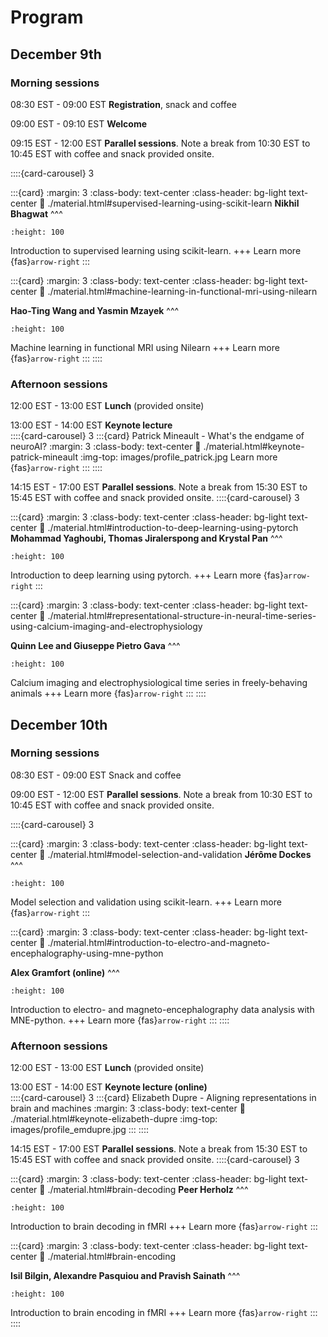 # Program

## December 9th

### Morning sessions
08:30 EST - 09:00 EST **Registration**, snack and coffee

09:00 EST - 09:10 EST **Welcome**

09:15 EST - 12:00 EST **Parallel sessions**. Note a break from 10:30 EST to 10:45 EST with coffee and snack provided onsite.

::::{card-carousel} 3

:::{card}
:margin: 3
:class-body: text-center
:class-header: bg-light text-center
:link: ./material.html#supervised-learning-using-scikit-learn
**Nikhil Bhagwat**
^^^
```{image} images/logo_scikit-learn.png
:height: 100
```
Introduction to supervised learning using scikit-learn.
+++
Learn more {fas}`arrow-right`
:::

:::{card}
:margin: 3
:class-body: text-center
:class-header: bg-light text-center
:link: ./material.html#machine-learning-in-functional-mri-using-nilearn

**Hao-Ting Wang and Yasmin Mzayek**
^^^
```{image} images/logo_nilearn.png
:height: 100
```
Machine learning in functional MRI using Nilearn
+++
Learn more {fas}`arrow-right`
:::
::::


### Afternoon sessions
12:00 EST - 13:00 EST **Lunch** (provided onsite)

13:00 EST - 14:00 EST **Keynote lecture**  
::::{card-carousel} 3
:::{card} Patrick Mineault - What's the endgame of neuroAI?
:margin: 3
:class-body: text-center
:link: ./material.html#keynote-patrick-mineault
:img-top: images/profile_patrick.jpg
Learn more {fas}`arrow-right`
:::
::::

14:15 EST - 17:00 EST **Parallel sessions**. Note a break from 15:30 EST to 15:45 EST with coffee and snack provided onsite.
::::{card-carousel} 3

:::{card}
:margin: 3
:class-body: text-center
:class-header: bg-light text-center
:link: ./material.html#introduction-to-deep-learning-using-pytorch
**Mohammad Yaghoubi, Thomas Jiralerspong and Krystal Pan**
^^^
```{image} images/logo_pytorch.png
:height: 100
```
Introduction to deep learning using pytorch.
+++
Learn more {fas}`arrow-right`
:::

:::{card}
:margin: 3
:class-body: text-center
:class-header: bg-light text-center
:link: ./material.html#representational-structure-in-neural-time-series-using-calcium-imaging-and-electrophysiology

**Quinn Lee and Giuseppe Pietro Gava**
^^^
```{image} images/logo_unique.jpg
:height: 100
```
Calcium imaging and electrophysiological time series in freely-behaving animals
+++
Learn more {fas}`arrow-right`
:::
::::


## December 10th

### Morning sessions
08:30 EST - 09:00 EST Snack and coffee

09:00 EST - 12:00 EST **Parallel sessions**. Note a break from 10:30 EST to 10:45 EST with coffee and snack provided onsite.

::::{card-carousel} 3

:::{card}
:margin: 3
:class-body: text-center
:class-header: bg-light text-center
:link: ./material.html#model-selection-and-validation
**Jérôme Dockes**
^^^
```{image} images/logo_scikit-learn.png
:height: 100
```
Model selection and validation using scikit-learn.
+++
Learn more {fas}`arrow-right`
:::

:::{card}
:margin: 3
:class-body: text-center
:class-header: bg-light text-center
:link: ./material.html#introduction-to-electro-and-magneto-encephalography-using-mne-python

**Alex Gramfort (online)**
^^^
```{image} images/logo_mne.png
:height: 100
```
Introduction to electro- and magneto-encephalography data analysis with MNE-python.
+++
Learn more {fas}`arrow-right`
:::
::::

### Afternoon sessions
12:00 EST - 13:00 EST **Lunch** (provided onsite)

13:00 EST - 14:00 EST **Keynote lecture (online)**  
::::{card-carousel} 3
:::{card} Elizabeth Dupre - Aligning representations in brain and machines
:margin: 3
:class-body: text-center
:link: ./material.html#keynote-elizabeth-dupre
:img-top: images/profile_emdupre.jpg
:::
::::

14:15 EST - 17:00 EST **Parallel sessions**. Note a break from 15:30 EST to 15:45 EST with coffee and snack provided onsite.
::::{card-carousel} 3

:::{card}
:margin: 3
:class-body: text-center
:class-header: bg-light text-center
:link: ./material.html#brain-decoding
**Peer Herholz**
^^^
```{image} images/thumbnail_decoding.png
:height: 100
```
Introduction to brain decoding in fMRI
+++
Learn more {fas}`arrow-right`
:::

:::{card}
:margin: 3
:class-body: text-center
:class-header: bg-light text-center
:link: ./material.html#brain-encoding

**Isil Bilgin, Alexandre Pasquiou and Pravish Sainath**
^^^
```{image} images/thumbnail_encoding.png
:height: 100
```
Introduction to brain encoding in fMRI
+++
Learn more {fas}`arrow-right`
:::
::::
